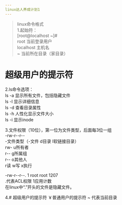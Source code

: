 ```yaml
---
linux达人养成计划1
---
```

> linux命令格式  
1.起始符：  
[root@localhost ~]#  
root 当前登录用户  
localhost 主机名  
~ 当前所在目录（家目录）  
# 超级用户的提示符  
  
2.ls命令选项：  
ls -a 显示所有文件，包括隐藏文件  
ls -l 显示详细信息  
ls -d 查看目录属性  
ls -h 人性化显示文件大小  
ls -i 显示inode  
  
3.文件权限（10位），第一位为文件类型，后面每3位一组  
-rw-r--r--  
-文件类型（-文件 d目录 l软链接目录）  
rw- u所有者  
r-- g所属组  
r-- o其他人  
r读 w写 x执行  
  
-rw-r--r--. 1 root root 1207  
.代表ACL权限 1应用计数  
在linux中“.”开头的文件是隐藏文件。  
  
4.# 超级用户的提示符 ￥普通用户的提示符 ~ 代表当前目录  

